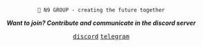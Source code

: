 <div align="center"> 
<br><br>

`🍁 N9 GROUP - creating the future together`
    
***Want to join? Contribute and communicate in the discord server***

<a href="https://discord.gg/tnHSEc2cZv"><kbd>discord</kbd></a>
<a href="https://t.me/W2N3098"><kbd>telegram</kbd></a>

</div>
